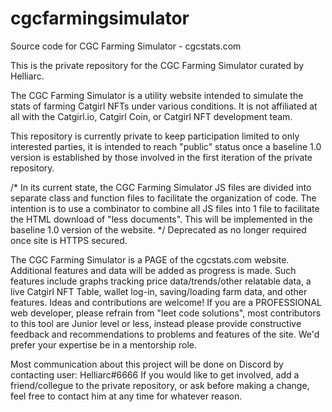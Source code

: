 # cgcfarmingsimulator
Source code for CGC Farming Simulator - cgcstats.com

This is the private repository for the CGC Farming Simulator curated by Helliarc.  

The CGC Farming Simulator is a utility website intended to simulate the stats of farming Catgirl NFTs under various conditions.  It is not affiliated at all with the Catgirl.io, Catgirl Coin, or Catgirl NFT development team. 

This repository is currently private to keep participation limited to only interested parties, it is intended to reach "public" status once a baseline 1.0 version is established by those involved in the first iteration of the private repository.

/* In its current state, the CGC Farming Simulator JS files are divided into separate class and function files to facilitate the organization of code.  The intention is to use a combinator to combine all JS files into 1 file to facilitate the HTML download of "less documents".  This will be implemented in the baseline 1.0 version of the website. */ Deprecated as no longer required once site is HTTPS secured.

The CGC Farming Simulator is a PAGE of the cgcstats.com website.  Additional features and data will be added as progress is made.  Such features include graphs tracking price data/trends/other relatable data, a live Catgirl NFT Table, wallet log-in, saving/loading farm data, and other features.  Ideas and contributions are welcome!  If you are a PROFESSIONAL web developer, please refrain from "leet code solutions", most contributors to this tool are Junior level or less, instead please provide constructive feedback and recommendations to problems and features of the site.  We'd prefer your expertise be in a mentorship role.  

Most communication about this project will be done on Discord by contacting user: Helliarc#6666 If you would like to get involved, add a friend/collegue to the private repository, or ask before making a change, feel free to contact him at any time for whatever reason.
